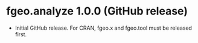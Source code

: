 # fgeo.analyze 1.0.0 (GitHub release)

* Initial GitHub release. For CRAN, fgeo.x and fgeo.tool must be released first.
